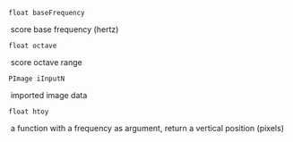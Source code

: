 `float baseFrequency`

​	score base frequency (hertz)

`float octave`

​	score octave range

`PImage iInputN`

​	imported image data

`float htoy` 

​	a function with a frequency as argument, return a vertical position (pixels)
